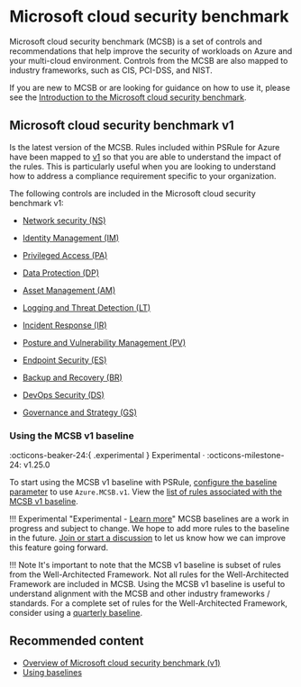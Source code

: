 # Microsoft cloud security benchmark

Microsoft cloud security benchmark (MCSB) is a set of controls and recommendations that help improve the security of
workloads on Azure and your multi-cloud environment.
Controls from the MCSB are also mapped to industry frameworks, such as CIS, PCI-DSS, and NIST.

If you are new to MCSB or are looking for guidance on how to use it,
please see the [Introduction to the Microsoft cloud security benchmark][1].

  [1]: https://learn.microsoft.com/security/benchmark/azure/introduction

## Microsoft cloud security benchmark v1

Is the latest version of the MCSB.
Rules included within PSRule for Azure have been mapped to [v1][2] so that you are able to understand the impact of the rules.
This is particularly useful when you are looking to understand how to address a compliance requirement specific to your organization.

The following controls are included in the Microsoft cloud security benchmark v1:

- [Network security (NS)][3]
- [Identity Management (IM)][4]
- [Privileged Access (PA)][5]
- [Data Protection (DP)][6]
- [Asset Management (AM)][7]
- [Logging and Threat Detection (LT)][8]
- [Incident Response (IR)][9]
- [Posture and Vulnerability Management (PV)][10]
- [Endpoint Security (ES)][11]
- [Backup and Recovery (BR)][12]
- [DevOps Security (DS)][13]
- [Governance and Strategy (GS)][14]

  [2]: https://learn.microsoft.com/security/benchmark/azure/overview
  [3]: https://learn.microsoft.com/security/benchmark/azure/mcsb-network-security
  [4]: https://learn.microsoft.com/security/benchmark/azure/mcsb-identity-management
  [5]: https://learn.microsoft.com/security/benchmark/azure/mcsb-privileged-access
  [6]: https://learn.microsoft.com/security/benchmark/azure/mcsb-data-protection
  [7]: https://learn.microsoft.com/security/benchmark/azure/mcsb-asset-management
  [8]: https://learn.microsoft.com/security/benchmark/azure/mcsb-logging-threat-detection
  [9]: https://learn.microsoft.com/security/benchmark/azure/mcsb-incident-response
  [10]: https://learn.microsoft.com/security/benchmark/azure/mcsb-posture-vulnerability-management
  [11]: https://learn.microsoft.com/security/benchmark/azure/mcsb-endpoint-security
  [12]: https://learn.microsoft.com/security/benchmark/azure/mcsb-backup-recovery
  [13]: https://learn.microsoft.com/security/benchmark/azure/mcsb-devops-security
  [14]: https://learn.microsoft.com/security/benchmark/azure/mcsb-governance-strategy

### Using the MCSB v1 baseline

:octicons-beaker-24:{ .experimental } Experimental · :octicons-milestone-24: v1.25.0

To start using the MCSB v1 baseline with PSRule, [configure the baseline parameter][18] to use `Azure.MCSB.v1`.
View the [list of rules associated with the MCSB v1 baseline][15].

!!! Experimental "Experimental - [Learn more][19]"
    MCSB baselines are a work in progress and subject to change.
    We hope to add more rules to the baseline in the future.
    [Join or start a discussion][16] to let us know how we can improve this feature going forward.

!!! Note
    It's important to note that the MCSB v1 baseline is subset of rules from the Well-Architected Framework.
    Not all rules for the Well-Architected Framework are included in MCSB.
    Using the MCSB v1 baseline is useful to understand alignment with the MCSB and other industry frameworks / standards.
    For a complete set of rules for the Well-Architected Framework, consider using a [quarterly baseline][17].

  [15]: baselines/Azure.MCSB.v1.md
  [16]: https://github.com/Azure/PSRule.Rules.Azure/discussions
  [17]: ../working-with-baselines.md#quarterly-baselines
  [18]: ../working-with-baselines.md#using-baselines
  [19]: ../versioning.md#experimental-features

## Recommended content

- [Overview of Microsoft cloud security benchmark (v1)][2]
- [Using baselines][18]

